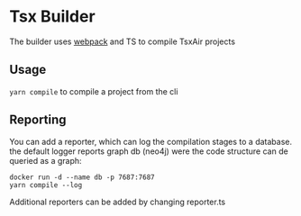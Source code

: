 # Tsx Builder
The builder uses [webpack](https://webpack.js.org/) and TS to compile TsxAir projects

## Usage
`yarn compile` to compile a project from the cli

## Reporting
You can add a reporter, which can log the compilation stages to a database.
the default logger reports graph db (neo4j) were the code structure can de queried as a graph:
```
docker run -d --name db -p 7687:7687
yarn compile --log
```
Additional reporters can be added by changing reporter.ts 
